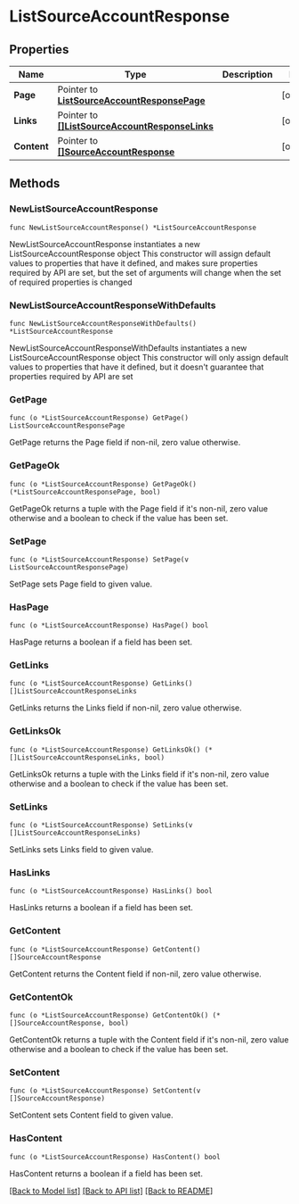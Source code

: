 # ListSourceAccountResponse

## Properties

Name | Type | Description | Notes
------------ | ------------- | ------------- | -------------
**Page** | Pointer to [**ListSourceAccountResponsePage**](ListSourceAccountResponse_page.md) |  | [optional] 
**Links** | Pointer to [**[]ListSourceAccountResponseLinks**](ListSourceAccountResponse_links.md) |  | [optional] 
**Content** | Pointer to [**[]SourceAccountResponse**](SourceAccountResponse.md) |  | [optional] 

## Methods

### NewListSourceAccountResponse

`func NewListSourceAccountResponse() *ListSourceAccountResponse`

NewListSourceAccountResponse instantiates a new ListSourceAccountResponse object
This constructor will assign default values to properties that have it defined,
and makes sure properties required by API are set, but the set of arguments
will change when the set of required properties is changed

### NewListSourceAccountResponseWithDefaults

`func NewListSourceAccountResponseWithDefaults() *ListSourceAccountResponse`

NewListSourceAccountResponseWithDefaults instantiates a new ListSourceAccountResponse object
This constructor will only assign default values to properties that have it defined,
but it doesn't guarantee that properties required by API are set

### GetPage

`func (o *ListSourceAccountResponse) GetPage() ListSourceAccountResponsePage`

GetPage returns the Page field if non-nil, zero value otherwise.

### GetPageOk

`func (o *ListSourceAccountResponse) GetPageOk() (*ListSourceAccountResponsePage, bool)`

GetPageOk returns a tuple with the Page field if it's non-nil, zero value otherwise
and a boolean to check if the value has been set.

### SetPage

`func (o *ListSourceAccountResponse) SetPage(v ListSourceAccountResponsePage)`

SetPage sets Page field to given value.

### HasPage

`func (o *ListSourceAccountResponse) HasPage() bool`

HasPage returns a boolean if a field has been set.

### GetLinks

`func (o *ListSourceAccountResponse) GetLinks() []ListSourceAccountResponseLinks`

GetLinks returns the Links field if non-nil, zero value otherwise.

### GetLinksOk

`func (o *ListSourceAccountResponse) GetLinksOk() (*[]ListSourceAccountResponseLinks, bool)`

GetLinksOk returns a tuple with the Links field if it's non-nil, zero value otherwise
and a boolean to check if the value has been set.

### SetLinks

`func (o *ListSourceAccountResponse) SetLinks(v []ListSourceAccountResponseLinks)`

SetLinks sets Links field to given value.

### HasLinks

`func (o *ListSourceAccountResponse) HasLinks() bool`

HasLinks returns a boolean if a field has been set.

### GetContent

`func (o *ListSourceAccountResponse) GetContent() []SourceAccountResponse`

GetContent returns the Content field if non-nil, zero value otherwise.

### GetContentOk

`func (o *ListSourceAccountResponse) GetContentOk() (*[]SourceAccountResponse, bool)`

GetContentOk returns a tuple with the Content field if it's non-nil, zero value otherwise
and a boolean to check if the value has been set.

### SetContent

`func (o *ListSourceAccountResponse) SetContent(v []SourceAccountResponse)`

SetContent sets Content field to given value.

### HasContent

`func (o *ListSourceAccountResponse) HasContent() bool`

HasContent returns a boolean if a field has been set.


[[Back to Model list]](../README.md#documentation-for-models) [[Back to API list]](../README.md#documentation-for-api-endpoints) [[Back to README]](../README.md)


